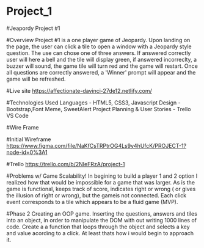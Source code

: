 # Project_1

#Jeapordy Project #1

#Overview
Project #1 is a one player game of Jeopardy. Upon landing on the page, the user can click a tile to open a window with a Jeopardy style question. The use can chose one of three answers. If answered correctly user will here a bell and the tile will display green, if answered incorreclty, a buzzer will sound, the game tile will turn red and the game will restart. Once all questions are correctly answered, a 'Winner' prompt will appear and the game will be refreshed.

#Live site
https://affectionate-davinci-27de12.netlify.com/

#Technologies Used
Languages - HTML5, CSS3, Javascript
Design - Bootstrap,Font Meme, SweetAlert
Project Planning & User Stories - Trello
VS Code

#Wire Frame

#Initial Wireframe
https://www.figma.com/file/NaKfCsTRPtrOG4Ls9y4hUfcK/PROJECT-1?node-id=0%3A1

#Trello
https://trello.com/b/2NIeFRzA/project-1


#Problems w/ Game
Scalability! In begining to build a player 1 and 2 option I realized how that would be impossible for a game that was larger. As is the game is functional, keeps track of score, indicates right or wrong ( or gives the illusion of right or wrong), but the gameis not connected. Each click event corresponds to a tile which appears to be a fluid game (MVP).

#Phase 2
Creating an OOP game. Inserting the questions, answers and tiles into an object, in order to manipulate the DOM with out writing 1000 lines of code. Create a a function that loops through the object and selects a key and value acording to a click. At least thats how i would begin to approach it.




